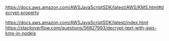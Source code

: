 https://docs.aws.amazon.com/AWSJavaScriptSDK/latest/AWS/KMS.html#decrypt-property

https://docs.aws.amazon.com/AWSJavaScriptSDK/latest/index.html
https://stackoverflow.com/questions/56827993/decrypt-text-with-aws-kms-in-nodejs

